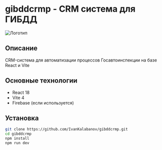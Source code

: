 # gibddcrmp - CRM система для ГИБДД

![Логотип](public/logo.png) <!-- Если есть логотип -->

## Описание
CRM-система для автоматизации процессов Госавтоинспекции на базе React и Vite

## Основные технологии
- React 18
- Vite 4
- Firebase (если используется)

## Установка
```bash
git clone https://github.com/IvanKalabanov/gibddcrmp.git
cd gibddcrmp
npm install
npm run dev